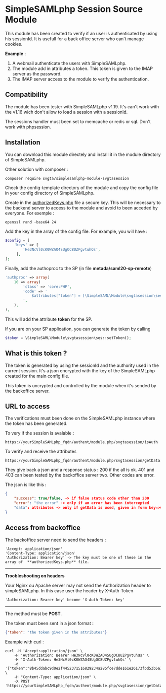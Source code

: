 # SimpleSAMLphp Session Source Module

This module has been created to verify if an user is authenticated by using his sessionId. It is usefull for a back office server who can't manage cookies. 

**Example** :

1. A webmail authenticate the users with SimpleSAMLphp.
2. The module add in attributes a token. This token is given to the IMAP server as the password.
3. The IMAP server access to the module to verify the authentication.



## Compatibility

The module has been tester with SimpleSAMLphp v1.19. It's can't work with the v1.16 wich don't allow to load a session with a sessionId.

The sessions handler must been set to memcache or redis or sql. Don't work with phpsession.



## Installation

You can download this module directely and install it in the module directory of SimpleSAMLphp.

Other solution with composer : 

```shell
composer require svgta/simplesamlphp-module-svgtasession
```

Check the config-template directory of the module and copy the config file in your config directory of SimpleSAMLphp.

Create in the <u>authorizedKeys.php</u> file a secure key. This will be necessary to the backend server to access to the module and avoid to been acceded by everyone. For exemple :

```shell
openssl rand -base64 24
```

Add the key in the array of the config file.  For example, you will have :

```php
$config = [
	'keys' => [
		'He3NcVl0cK0WZAO4SUgOC8UZPgvtuhQs',
	 ],
];
```



Finally, add the authoproc to the SP (in file **metada/saml20-sp-remote**)

```php
'authproc' => array(
	10 => array(
		'class' => 'core:PHP',
		'code' => '
			$attributes["token"] = [\SimpleSAML\Module\svgtasession\ses::setToken()];
		',
	),	
),
```

This will add the attribute **token** for the SP.

If you are on your SP application, you can generate the token by calling

```php
$token = \SimpleSAML\Module\svgtasession\ses::setToken();
```



## What is this token ?

The token is generated by using the sessionId and the authority used in the current session. It's a json encrypted with the key of the SimpleSAMLphp created for the main config file.

This token is uncrypted and controlled by the module when it's sended by the backoffice server.



## URL to access 

The verifications must been done on the SimpleSAMLphp instance where the token has been generated.

To very if the session is avalable : 

```shell
https://yourSimpleSAMLphp_fqdn/authent/module.php/svgtasession/isAuth
```

To verify and receive the attributes 

```
https://yourSimpleSAMLphp_fqdn/authent/module.php/svgtasession/getData.php
```

They give back a json and a response status : 200 if the all is ok. 401 and 403 can been tested by the backoffice server two. Other codes are error.

The json is like this : 

```json
{
	"success": true/false, -> if false status code other than 200
	"error": "the error" -> only if an error has been intercepted
	"data": attributes -> only if getData is used, given in form key=>value
}
```



## Access from backoffice

The backoffice server need to send the headers : 

```shell
'Accept: application/json'
'Content-Type: application/json'
'Authorization: Bearer key' -> The key must be one of these in the array of  **authorizedKeys.php** file.
```

------

**Troobleshooting on headers**

Your Nginx ou Apache server may not send the Authorization header to simpleSAMLphp. In this case user the header by X-Auth-Token

```shell
'Authorization: Bearer key' become 'X-Auth-Token: key'
```

------



The method must be **POST**.

The token must been sent in a json format :

```json
{"token": "the token given in the attributes"}
```



Example with curl : 

```shell
curl -H 'Accept:application/json' \
	-H 'Authorization: Bearer He3NcVl0cK0WZAO4SUgOC8UZPgvtuhQs' \
	-H 'X-Auth-Token: He3NcVl0cK0WZAO4SUgOC8UZPgvtuhQs' \
	-d '{"token":"8b45ddabc9d0e2f4452371516829234a285fce7dde161e26173fbd53b5a7c8c9267d508ead8d3ac31280e585149b0fa8dbebe244a3f79d6cec1ae0ed11175424a01a9b97ef86ab81c5e85ca530d5217dad52267c99bb665b2da41cda3ccfee58784b0e86dab6b26a8ae25efbf166d52a90fcc46241d8aa8469c06ba42469ba01"}' \
	-H "Content-Type: application/json" \
	-X POST 'https://yourSimpleSAMLphp_fqdn/authent/module.php/svgtasession/getData.php'
```




